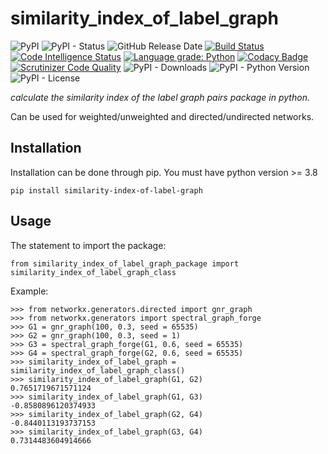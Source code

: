 # similarity_index_of_label_graph

![PyPI](https://img.shields.io/pypi/v/similarity-index-of-label-graph?color=red)
![PyPI - Status](https://img.shields.io/pypi/status/similarity-index-of-label-graph)
![GitHub Release Date](https://img.shields.io/github/release-date/fsssosei/similarity_index_of_label_graph)
[![Build Status](https://scrutinizer-ci.com/g/fsssosei/similarity_index_of_label_graph/badges/build.png?b=master)](https://scrutinizer-ci.com/g/fsssosei/similarity_index_of_label_graph/build-status/master)
[![Code Intelligence Status](https://scrutinizer-ci.com/g/fsssosei/similarity_index_of_label_graph/badges/code-intelligence.svg?b=master)](https://scrutinizer-ci.com/code-intelligence)
[![Language grade: Python](https://img.shields.io/lgtm/grade/python/g/fsssosei/similarity_index_of_label_graph.svg?logo=lgtm&logoWidth=18)](https://lgtm.com/projects/g/fsssosei/similarity_index_of_label_graph/context:python)
[![Codacy Badge](https://api.codacy.com/project/badge/Grade/bf34f8d12be84b4492a5a3709df0aae5)](https://www.codacy.com/manual/fsssosei/similarity_index_of_label_graph?utm_source=github.com&amp;utm_medium=referral&amp;utm_content=fsssosei/similarity_index_of_label_graph&amp;utm_campaign=Badge_Grade)
[![Scrutinizer Code Quality](https://scrutinizer-ci.com/g/fsssosei/similarity_index_of_label_graph/badges/quality-score.png?b=master)](https://scrutinizer-ci.com/g/fsssosei/similarity_index_of_label_graph/?branch=master)
![PyPI - Downloads](https://img.shields.io/pypi/dw/similarity-index-of-label-graph?label=PyPI%20-%20Downloads)
![PyPI - Python Version](https://img.shields.io/pypi/pyversions/similarity-index-of-label-graph)
![PyPI - License](https://img.shields.io/pypi/l/similarity-index-of-label-graph)

*calculate the similarity index of the label graph pairs package in python.*

Can be used for weighted/unweighted and directed/undirected networks.

## Installation

Installation can be done through pip. You must have python version >= 3.8

	pip install similarity-index-of-label-graph

## Usage

The statement to import the package:

	from similarity_index_of_label_graph_package import similarity_index_of_label_graph_class
	
Example:

	>>> from networkx.generators.directed import gnr_graph
	>>> from networkx.generators import spectral_graph_forge
	>>> G1 = gnr_graph(100, 0.3, seed = 65535)
	>>> G2 = gnr_graph(100, 0.3, seed = 1)
	>>> G3 = spectral_graph_forge(G1, 0.6, seed = 65535)
	>>> G4 = spectral_graph_forge(G2, 0.6, seed = 65535)
	>>> similarity_index_of_label_graph = similarity_index_of_label_graph_class()
	>>> similarity_index_of_label_graph(G1, G2)
	0.7651719671571124
	>>> similarity_index_of_label_graph(G1, G3)
	-0.8580896120374933
	>>> similarity_index_of_label_graph(G2, G4)
	-0.8440113193737153
	>>> similarity_index_of_label_graph(G3, G4)
	0.7314483604914666
